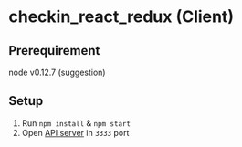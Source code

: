 # checkin_react_redux (Client)

## Prerequirement
node v0.12.7 (suggestion)

## Setup
1. Run `npm install` & `npm start`
2. Open [API server][checkin_rails] in `3333` port

[checkin_rails]: https://github.com/AnNOtis/checkin_rails
